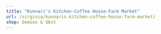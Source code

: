```yaml
---
title: "Kunnari's Kitchen-Coffee House-Farm Market"
url: /virginia/kunnaris-kitchen-coffee-house-farm-market/
shop: Gemüse & Obst
---
```

